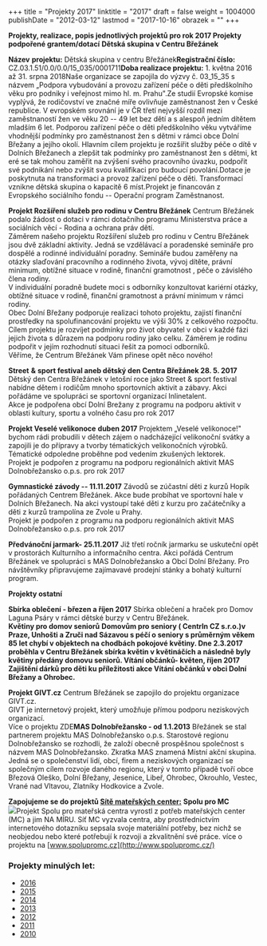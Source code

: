 +++
title = "Projekty 2017"
linktitle = "2017"
draft = false
weight = 1004000
publishDate = "2012-03-12"
lastmod = "2017-10-16"
obrazek = ""
+++

**Projekty, realizace, popis jednotlivých projektů pro rok 2017
Projekty podpořené grantem/dotací** **Dětská skupina v Centru Břežánek**

**Název** **projektu:** Dětská skupina v centru Břežánek**Registrační číslo:** CZ.03.1.51/0.0/0.0/15_035/0001711**Doba realizace projektu:** 1. května 2016 až 31. srpna 2018Naše organizace se zapojila do výzvy č. 03_15_35 s názvem „Podpora vybudování a provozu zařízení péče o děti předškolního věku pro podniky i veřejnost mimo hl. m. Prahu".Ze studií Evropské komise vyplývá, že rodičovství ve značné míře ovlivňuje zaměstnanost žen v České republice. V evropském srovnání je v ČR třetí nejvyšší rozdíl mezi zaměstnaností žen ve věku 20 -- 49 let bez dětí a s alespoň jedním dítětem mladším 6 let. Podporou zařízení péče o děti předškolního věku vytváříme vhodnější podmínky pro zaměstnanost žen s dětmi v rámci obce Dolní Břežany a jejího okolí. Hlavním cílem projektu je rozšířit služby péče o dítě v Dolních Břežanech a zlepšit tak podmínky pro zaměstnanost žen s dětmi, kt eré se tak mohou zaměřit na zvýšení svého pracovního úvazku, podpořit své podnikání nebo zvýšit svou kvalifikaci pro budoucí povolání.Dotace je poskytnuta na transformaci a provoz zařízení péče o děti. Transformací vznikne dětská skupina o kapacitě 6 míst.Projekt je financován z Evropského sociálního fondu -- Operační program Zaměstnanost.

**Projekt Rozšíření služeb pro rodinu v Centru Břežánek** Centrum Břežánek podalo žádost o dotaci v rámci dotačního programu Ministerstva práce a sociálních věcí - Rodina a ochrana práv dětí.  
Záměrem našeho projektu Rozšíření služeb pro rodinu v Centru Břežánek jsou dvě základní aktivity. Jedná se vzdělávací a poradenské semináře pro dospělé a rodinné individuální poradny. Semináře budou zaměřeny na otázky slaďování pracovního a rodinného života, vývoj dítěte, právní minimum, obtížné situace v rodině, finanční gramotnost , péče o závislého člena rodiny.  
V individuální poradně budete moci s odborníky konzultovat kariérní otázky, obtížné situace v rodině, finanční gramotnost a právní minimum v rámci rodiny.  
Obec Dolní Břežany podporuje realizaci tohoto projektu, zajistí finanční prostředky na spolufinancování projektu ve výši 30% z celkového rozpočtu.  
Cílem projektu je rozvíjet podmínky pro život obyvatel v obci v každé fázi jejich života s důrazem na podporu rodiny jako celku. Záměrem je rodinu podpořit v jejím rozhodnutí situaci řešit za pomoci odborníků.  
Věříme, že Centrum Břežánek Vám přinese opět něco nového!

**Street** **\&** **sport festival aneb dětský den Centra Břežánek 28. 5. 2017** Dětský den Centra Břežánek v letošní roce jako Street \& sport festival nabídne dětem i rodičům mnoho sportovních aktivit a zábavy. Akci pořádáme ve spolupráci se sportovní organizací Inlinetalent.  
Akce je podpořena obcí Dolní Brežany z programu na podporu aktivit v oblasti kultury, sportu a volného času pro rok 2017

**Projekt Veselé velikonoce** **duben 2017** Projektem „Veselé velikonoce!" bychom rádi probudili v dětech zájem o nadcházející velikonoční svátky a zapojili je do přípravy a tvorby tématických velikonočních výrobků. Tématické odpoledne proběhne pod vedením zkušených lektorek.   
Projekt je podpořen z programu na podporu regionálních aktivit MAS Dolnobřežansko o.p.s. pro rok 2017

**Gymnastické závody -- 11.11.2017** Závodů se zúčastní děti z kurzů Hopík pořádaných Centrem Břežánek. Akce bude probíhat ve sportovní hale v Dolních Břežanech. Na akci vystoupí také děti z kurzu pro začátečníky a děti z kurzů trampolína ze Zvole u Prahy.  
Projekt je podpořen z programu na podporu regionálních aktivit MAS Dolnobřežansko o.p.s. pro rok 2017  

**Předvánoční jarmark- 25.11.2017** Již třetí ročník jarmarku se uskuteční opět v prostorách Kulturního a informačního centra. Akci pořádá Centrum Břežánek ve spolupráci s MAS Dolnobřežansko a Obcí Dolní Břežany. Pro návštěvníky připravujeme zajímavavé prodejní stánky a bohatý kulturní program.

**Projekty ostatní**

**Sbírka oblečení - březen a říjen 2017** Sbírka oblečení a hraček pro Domov Laguna Psáry v rámci dětské burzy v Centru Břežánek.   
**Květiny pro domov seniorů** **Domovům pro seniory ( CentrIn CZ s.r.o.)v Praze, Unhošti a Zruči nad Sázavou s péčí o seniory s průměrným věkem 85 let chybí v objektech na chodbách pokojové květiny.
Dne 2.3.2017 proběhla v Centru Břežánek sbírka květin v květináčích a následně byly květiny předány domovu seniorů.
Vítání občánků- květen, říjen 2017** **Zajištění dárků pro děti ku příležitosti akce Vítání občánků v obci Dolní Břežany a Ohrobec.**   

**Projekt GIVT.cz** Centrum Břežánek se zapojilo do projektu organizace GIVT.cz.   
GIVT je internetový projekt, který umožňuje přímou podporu neziskových organizací.   
Více o projektu ZDE**MAS Dolnobřežansko - od 1.1.2013** Břežánek se stal partnerem projektu MAS Dolnobřežansko o.p.s. Starostové regionu Dolnobřežansko se rozhodli, že založí obecně prospěšnou společnost s názvem MAS Dolnobřežansko. Zkratka MAS znamená Místní akční skupina. Jedná se o společenství lidí, obcí, firem a neziskových organizací se společným cílem rozvoje daného regionu, který v tomto případě tvoří obce Březová Oleško, Dolní Břežany, Jesenice, Libeř, Ohrobec, Okrouhlo, Vestec, Vrané nad Vltavou, Zlatníky Hodkovice a Zvole.  

**Zapojujeme se do projektů [Sítě mateřských center:](http://www.materskacentra.cz/)** **Spolu pro MC**   
![](https://ci4.googleusercontent.com/proxy/J6NOkD6pW1Lih5nkS21-Pz-yWEpF6JymsP_7GucQA-jocgw25pAqx5dMS-jvKVE74YKfwGlx7nlqd1EpYuB1sCP9-kasQvUHHBFR9PcR8jMGmwg=s0-d-e1-ft#http://www.brezanek.cz/assets/2-obrazky/loga/banner_small.jpg)Projekt Spolu pro mateřská centra vyrostl z potřeb mateřských center (MC) a jim NA MÍRU. Síť MC vyzvala centra, aby prostřednictvím internetového dotazníku sepsala svoje materiální potřeby, bez nichž se neobjedou nebo které potřebují k rozvoji a zkvalitnění své práce. více o projektu na [www.spolupromc.cz](http://www.spolupromc.cz/)

### Projekty minulých let:

* [2016](/o-nas/projekty-2016/)
* [2015](/o-nas/projekty-2015/)
* [2014](/o-nas/projekty-2014/)
* [2013](/o-nas/projekty-2013/)
* [2012](/o-nas/projekty-2012/)
* [2011](/o-nas/projekty-2011/)
* [2010](/o-nas/projekty-2010/)


